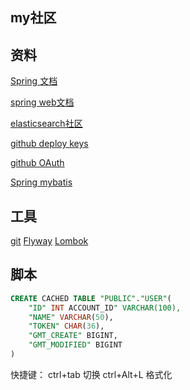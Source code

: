 ## my社区

## 资料
[Spring 文档](https://spring.io/guides)

[spring web文档](https://spring.io/guides/gs/serving-web-content/)

[elasticsearch社区](https://elasticsearch.cn/explore)

[github deploy keys](https://developer.github.com/v3/guides/managing-deploy-keys/#deploy-keys)

[github OAuth](https://developer.github.com/apps/building-oauth-apps/creating-an-oauth-app/)

[Spring mybatis](http://mybatis.org/spring-boot-starter/mybatis-spring-boot-autoconfigure/)
## 工具
[git](https://git-scm.com/download)
[Flyway](https://flywaydb.org/getstarted/firststeps/maven)
[Lombok](https://www.rojectlombok.org)

## 脚本
```` sql
CREATE CACHED TABLE "PUBLIC"."USER"(
    "ID" INT ACCOUNT_ID" VARCHAR(100),
    "NAME" VARCHAR(50),
    "TOKEN" CHAR(36),
    "GMT_CREATE" BIGINT,
    "GMT_MODIFIED" BIGINT
)
````

快捷键：
ctrl+tab 切换
ctrl+Alt+L 格式化

